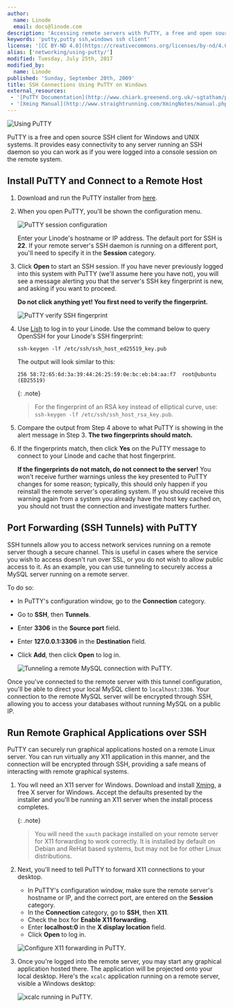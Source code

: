 ```yaml
---
author:
  name: Linode
  email: docs@linode.com
description: 'Accessing remote servers with PuTTY, a free and open source SSH client for Windows and UNIX systems.'
keywords: 'putty,putty ssh,windows ssh client'
license: '[CC BY-ND 4.0](https://creativecommons.org/licenses/by-nd/4.0)'
alias: ['networking/using-putty/']
modified: Tuesday, July 25th, 2017
modified_by:
  name: Linode
published: 'Sunday, September 20th, 2009'
title: SSH Connections Using PuTTY on Windows
external_resources:
 - '[PuTTY Documentation](http://www.chiark.greenend.org.uk/~sgtatham/putty/docs.html)'
 - '[Xming Manual](http://www.straightrunning.com/XmingNotes/manual.php)'
---
```


![Using PuTTY](/docs/assets/using-putty.png "Using PuTTY")

PuTTY is a free and open source SSH client for Windows and UNIX systems. It provides easy connectivity to any server running an SSH daemon so you can work as if you were logged into a console session on the remote system.

## Install PuTTY and Connect to a Remote Host

1.  Download and run the PuTTY installer from [here](http://www.chiark.greenend.org.uk/~sgtatham/putty/download.html).

2.  When you open PuTTY, you'll be shown the configuration menu. 

    ![PuTTY session configuration](/docs/assets/putty-configuration-window.png)

    Enter your Linode's hostname or IP address. The default port for SSH is **22**. If your remote server's SSH daemon is running on a different port, you'll need to specify it in the **Session** category. 

3.  Click **Open** to start an SSH session. If you have never previously logged into this system with PuTTY (we'll assume here you have not), you will see a message alerting you that the server's SSH key fingerprint is new, and asking if you want to proceed.

    **Do not click anything yet! You first need to verify the fingerprint.**

    ![PuTTY verify SSH fingerprint](/docs/assets/putty-verify-host-ssh-key-fingerprint.png)

4.  Use [Lish](/docs/networking/using-the-linode-shell-lish) to log in to your Linode. Use the command below to query OpenSSH for your Linode's SSH fingerprint:

        ssh-keygen -lf /etc/ssh/ssh_host_ed25519_key.pub

    The output will look similar to this:

        256 58:72:65:6d:3a:39:44:26:25:59:0e:bc:eb:b4:aa:f7  root@ubuntu (ED25519)

    {: .note}
    >
    > For the fingerprint of an RSA key instead of elliptical curve, use: `ssh-keygen -lf /etc/ssh/ssh_host_rsa_key.pub`.

5.  Compare the output from Step 4 above to what PuTTY is showing in the alert message in Step 3. **The two fingerprints should match.**

6.  If the fingerprints match, then click **Yes** on the PuTTY message to connect to your Linode and cache that host fingerprint.

    **If the fingerprints do not match, do not connect to the server!** You won't receive further warnings unless the key presented to PuTTY changes for some reason; typically, this should only happen if you reinstall the remote server's operating system. If you should receive this warning again from a system you already have the host key cached on, you should not trust the connection and investigate matters further.


## Port Forwarding (SSH Tunnels) with PuTTY

SSH tunnels allow you to access network services running on a remote server though a secure channel. This is useful in cases where the service you wish to access doesn't run over SSL, or you do not wish to allow public access to it. As an example, you can use tunneling to securely access a MySQL server running on a remote server.

To do so:

 - In PuTTY's configuration window, go to the **Connection** category.
 - Go to **SSH**, then **Tunnels**.
 - Enter **3306** in the **Source port** field.
 - Enter **127.0.0.1:3306** in the **Destination** field.
 - Click **Add**, then click **Open** to log in.

    ![Tunneling a remote MySQL connection with PuTTY.](/docs/assets/putty-port-forwarding.png)

Once you've connected to the remote server with this tunnel configuration, you'll be able to direct your local MySQL client to `localhost:3306`. Your connection to the remote MySQL server will be encrypted through SSH, allowing you to access your databases without running MySQL on a public IP.

## Run Remote Graphical Applications over SSH

PuTTY can securely run graphical applications hosted on a remote Linux server. You can run virtually any X11 application in this manner, and the connection will be encrypted through SSH, providing a safe means of interacting with remote graphical systems.

1.  You wll need an X11 server for Windows. Download and install [Xming](http://sourceforge.net/projects/xming/), a free X server for Windows. Accept the defaults presented by the installer and you'll be running an X11 server when the install process completes.

    {: .note}
    >
    > You will need the `xauth` package installed on your remote server for X11 forwarding to work correctly. It is installed by default on Debian and ReHat based systems, but may not be for other Linux distributions.

2.  Next, you'll need to tell PuTTY to forward X11 connections to your desktop.

    - In PuTTY's configuration window, make sure the remote server's hostname or IP, and the correct port, are entered on the **Session** category.
    - In the **Connection** category, go to **SSH**, then **X11**.
    - Check the box for **Enable X11 forwarding**.
    - Enter **localhost:0** in the **X display location** field.
    - Click **Open** to log in.

    ![Configure X11 forwarding in PuTTY.](/docs/assets/putty-x11-forwarding.png)

3.  Once you're logged into the remote server, you may start any graphical application hosted there. The application will be projected onto your local desktop. Here's the `xcalc` application running on a remote server, visible a Windows desktop:

    ![xcalc running in PuTTY.](/docs/assets/162-putty-03-xcalc-running.png)